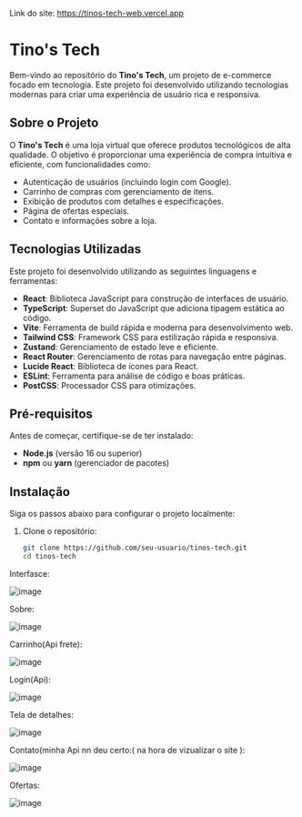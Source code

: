 Link do site: https://tinos-tech-web.vercel.app
# Tino's Tech 

Bem-vindo ao repositório do **Tino's Tech**, um projeto de e-commerce focado em tecnologia. Este projeto foi desenvolvido utilizando tecnologias modernas para criar uma experiência de usuário rica e responsiva.

## Sobre o Projeto

O **Tino's Tech** é uma loja virtual que oferece produtos tecnológicos de alta qualidade. O objetivo é proporcionar uma experiência de compra intuitiva e eficiente, com funcionalidades como:

- Autenticação de usuários (incluindo login com Google).
- Carrinho de compras com gerenciamento de itens.
- Exibição de produtos com detalhes e especificações.
- Página de ofertas especiais.
- Contato e informações sobre a loja.

## Tecnologias Utilizadas

Este projeto foi desenvolvido utilizando as seguintes linguagens e ferramentas:

- **React**: Biblioteca JavaScript para construção de interfaces de usuário.
- **TypeScript**: Superset do JavaScript que adiciona tipagem estática ao código.
- **Vite**: Ferramenta de build rápida e moderna para desenvolvimento web.
- **Tailwind CSS**: Framework CSS para estilização rápida e responsiva.
- **Zustand**: Gerenciamento de estado leve e eficiente.
- **React Router**: Gerenciamento de rotas para navegação entre páginas.
- **Lucide React**: Biblioteca de ícones para React.
- **ESLint**: Ferramenta para análise de código e boas práticas.
- **PostCSS**: Processador CSS para otimizações.

## Pré-requisitos

Antes de começar, certifique-se de ter instalado:

- **Node.js** (versão 16 ou superior)
- **npm** ou **yarn** (gerenciador de pacotes)

## Instalação

Siga os passos abaixo para configurar o projeto localmente:

1. Clone o repositório:
   ```bash
   git clone https://github.com/seu-usuario/tinos-tech.git
   cd tinos-tech
Interfasce:

![image](https://github.com/user-attachments/assets/305d63b7-595b-4f08-814c-03fb7e39b87b)

Sobre:

![image](https://github.com/user-attachments/assets/4135d8a1-52fe-46c3-a353-96d3227ac07a)


Carrinho(Api frete):

![image](https://github.com/user-attachments/assets/d0e8a4b7-dec6-461a-ab33-d26465a508ad)

Login(Api):

![image](https://github.com/user-attachments/assets/9fc9a1b4-6284-4c74-8e10-62f8fa2aca08)

Tela de detalhes:

![image](https://github.com/user-attachments/assets/67433358-2b7a-4670-8347-6a791f0fcbe9)

Contato(minha Api nn deu certo:( na hora de vizualizar o site ):

![image](https://github.com/user-attachments/assets/0cee8a57-4d20-49f0-a73d-7cfc4ebd16c5)

Ofertas:

![image](https://github.com/user-attachments/assets/544181ca-2306-4c7b-8e95-6499cdc43996)











